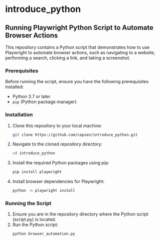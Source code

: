 # introduce_python

## Running Playwright Python Script to Automate Browser Actions

This repository contains a Python script that demonstrates how to use Playwright to automate browser actions, such as navigating to a website, performing a search, clicking a link, and taking a screenshot.

### Prerequisites

Before running the script, ensure you have the following prerequisites installed:

- Python 3.7 or later
- `pip` (Python package manager)

### Installation

1. Clone this repository to your local machine:
   ```bash
   git clone https://github.com/capsen/introduce_python.git
2. Navigate to the cloned repository directory:
   ```bash
   cd introduce_python
3. Install the required Python packages using pip:
   ```bash
   pip install playwright
4. Install browser dependencies for Playwright:
   ```bash
   python -m playwright install

### Running the Script
1. Ensure you are in the repository directory where the Python script (script.py) is located.
2. Run the Python script:
   ```bash
   python browser_automation.py
   ```